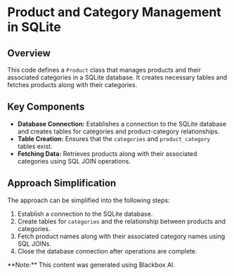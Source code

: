 # Product and Category Management in SQLite

## Overview

This code defines a `Product` class that manages products and their associated categories in a SQLite database. It creates necessary tables and fetches products along with their categories.

## Key Components

*   **Database Connection:** Establishes a connection to the SQLite database and creates tables for categories and product-category relationships.
*   **Table Creation:** Ensures that the `categories` and `product_category` tables exist.
*   **Fetching Data:** Retrieves products along with their associated categories using SQL JOIN operations.

## Approach Simplification

The approach can be simplified into the following steps:

1.  Establish a connection to the SQLite database.
2.  Create tables for `categories` and the relationship between products and categories.
3.  Fetch product names along with their associated category names using SQL JOINs.
4.  Close the database connection after operations are complete.

<div class="note">**Note:** This content was generated using Blackbox AI.</div>